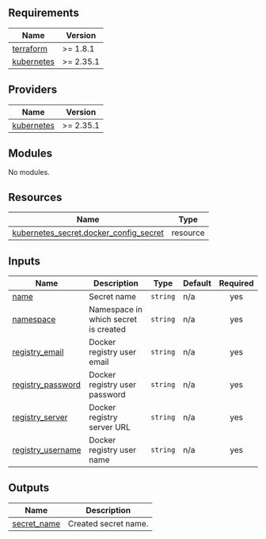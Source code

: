 <!-- BEGIN_TF_DOCS -->
## Requirements

| Name | Version |
|------|---------|
| <a name="requirement_terraform"></a> [terraform](#requirement\_terraform) | >= 1.8.1 |
| <a name="requirement_kubernetes"></a> [kubernetes](#requirement\_kubernetes) | >= 2.35.1 |

## Providers

| Name | Version |
|------|---------|
| <a name="provider_kubernetes"></a> [kubernetes](#provider\_kubernetes) | >= 2.35.1 |

## Modules

No modules.

## Resources

| Name | Type |
|------|------|
| [kubernetes_secret.docker_config_secret](https://registry.terraform.io/providers/hashicorp/kubernetes/latest/docs/resources/secret) | resource |

## Inputs

| Name | Description | Type | Default | Required |
|------|-------------|------|---------|:--------:|
| <a name="input_name"></a> [name](#input\_name) | Secret name | `string` | n/a | yes |
| <a name="input_namespace"></a> [namespace](#input\_namespace) | Namespace in which secret is created | `string` | n/a | yes |
| <a name="input_registry_email"></a> [registry\_email](#input\_registry\_email) | Docker registry user email | `string` | n/a | yes |
| <a name="input_registry_password"></a> [registry\_password](#input\_registry\_password) | Docker registry user password | `string` | n/a | yes |
| <a name="input_registry_server"></a> [registry\_server](#input\_registry\_server) | Docker registry server URL | `string` | n/a | yes |
| <a name="input_registry_username"></a> [registry\_username](#input\_registry\_username) | Docker registry user name | `string` | n/a | yes |

## Outputs

| Name | Description |
|------|-------------|
| <a name="output_secret_name"></a> [secret\_name](#output\_secret\_name) | Created secret name. |
<!-- END_TF_DOCS -->